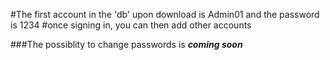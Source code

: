 #The first account in the 'db' upon download is Admin01 and the password is 1234
#once signing in, you can then add other accounts



###The possiblity to change passwords is ***coming soon*** 